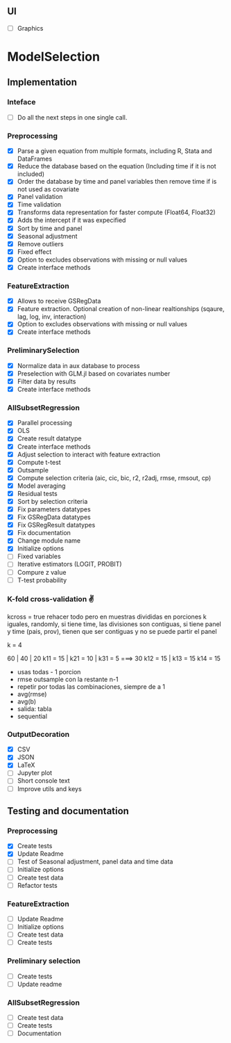 ## UI
 - [ ] Graphics

# ModelSelection

## Implementation

### Inteface
 - [ ] Do all the next steps in one single call.

### Preprocessing
 - [X] Parse a given equation from multiple formats, including R, Stata and DataFrames
 - [X] Reduce the database based on the equation (Including time if it is not included)
 - [X] Order the database by time and panel variables then remove time if is not used as covariate
 - [X] Panel validation
 - [X] Time validation
 - [X] Transforms data representation for faster compute (Float64, Float32)
 - [X] Adds the intercept if it was expecified
 - [X] Sort by time and panel
 - [X] Seasonal adjustment
 - [X] Remove outliers
 - [X] Fixed effect
 - [X] Option to excludes observations with missing or null values
 - [X] Create interface methods

### FeatureExtraction
 - [X] Allows to receive GSRegData
 - [X] Feature extraction. Optional creation of non-linear realtionships (sqaure, lag, log, inv, interaction)
 - [X] Option to excludes observations with missing or null values
 - [X] Create interface methods

### PreliminarySelection
 - [X] Normalize data in aux database to process
 - [X] Preselection with GLM.jl based on covariates number
 - [X] Filter data by results
 - [X] Create interface methods

### AllSubsetRegression
 - [X] Parallel processing
 - [X] OLS
 - [X] Create result datatype
 - [X] Create interface methods
 - [X] Adjust selection to interact with feature extraction
 - [X] Compute t-test
 - [X] Outsample
 - [X] Compute selection criteria (aic, cic, bic, r2, r2adj, rmse, rmsout, cp)
 - [X] Model averaging
 - [X] Residual tests
 - [X] Sort by selection criteria
 - [X] Fix parameters datatypes
 - [X] Fix GSRegData datatypes
 - [X] Fix GSRegResult datatypes
 - [X] Fix documentation
 - [X] Change module name
 - [X] Initialize options
 - [ ] Fixed variables
 - [ ] Iterative estimators (LOGIT, PROBIT)
 - [ ] Compure z value
 - [ ] T-test probability

### K-fold cross-validation ✌
 kcross = true
 rehacer todo pero en muestras divididas en porciones k iguales, randomly, si tiene time, las divisiones son contiguas, 
 si tiene panel y time (pais, prov), tienen que ser contiguas y no se puede partir el panel 

k = 4

60       | 40       | 20
k11 = 15 | k21 = 10 | k31 = 5   ===> 30 
k12 = 15 | 
k13 = 15
k14 = 15

  - usas todas - 1 porcion
  - rmse outsample con la restante n-1
  - repetir por todas las combinaciones, siempre de a 1
  - avg(rmse)
  - avg(b)
  - salida: tabla
  - sequential

### OutputDecoration
 - [X] CSV
 - [X] JSON
 - [x] LaTeX
 - [ ] Jupyter plot
 - [ ] Short console text
 - [ ] Improve utils and keys

## Testing and documentation

### Preprocessing
 - [X] Create tests
 - [X] Update Readme
 - [ ] Test of Seasonal adjustment, panel data and time data
 - [ ] Initialize options
 - [ ] Create test data
 - [ ] Refactor tests

### FeatureExtraction
 - [ ] Update Readme
 - [ ] Initialize options
 - [ ] Create test data
 - [ ] Create tests

### Preliminary selection
 - [ ] Create tests
 - [ ] Update readme

### AllSubsetRegression
 - [ ] Create test data
 - [ ] Create tests
 - [ ] Documentation
